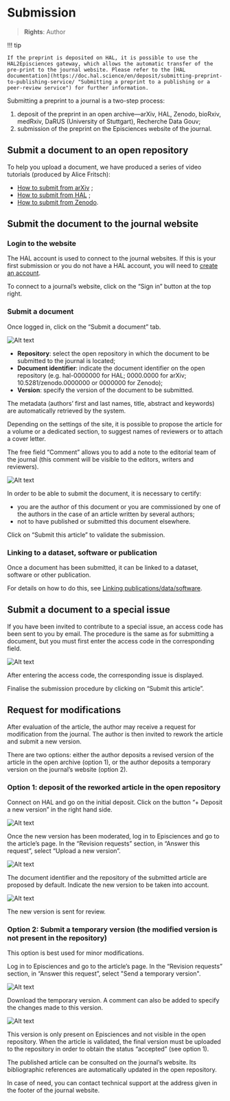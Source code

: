 # Submission

> **Rights**: Author

!!! tip

    If the preprint is deposited on HAL, it is possible to use the HAL2Episciences gateway, which allows the automatic transfer of the pre-print to the journal website. Please refer to the [HAL documentation](https://doc.hal.science/en/deposit/submitting-preprint-to-publishing-service/ "Submitting a preprint to a publishing or a peer-review service") for further information.

Submitting a preprint to a journal is a two-step process:

1. deposit of the preprint in an open archive—arXiv, HAL, Zenodo, bioRxiv, medRxiv, DaRUS (University of Stuttgart), 
Recherche Data Gouv;
2. submission of the preprint on the Episciences website of the journal.

## Submit a document to an open repository
To help you upload a document, we have produced a series of video tutorials (produced by Alice Fritsch):

- [How to submit from arXiv](https://www.youtube.com/watch?v=NuRbY7GABBo&list=PL0c4IRNUxuKdeH8Ll8pQ1tYT9kBJjdN03&index=1/ "How to submit an article from arXiv") ;
- [How to submit from HAL](https://www.youtube.com/watch?v=sssV21RX8Zw&list=PL0c4IRNUxuKdeH8Ll8pQ1tYT9kBJjdN03&index=2/ "How to submit an article from HAL") ;
- [How to submit from Zenodo](https://www.youtube.com/watch?v=84w-XEDDYy8&list=PL0c4IRNUxuKdeH8Ll8pQ1tYT9kBJjdN03&index=3/ "How to submit an article from Zenodo").

## Submit the document to the journal website
### Login to the website
The HAL account is used to connect to the journal websites. If this is your first submission or you do not have a HAL account, you will need to [create an account](https://doc.episciences.org/account/ "Create an account").

To connect to a journal’s website, click on the “Sign in” button at the top right.

### Submit a document
Once logged in, click on the “Submit a document” tab.

![Alt text](img/submission-1.png "Submit a document")

+ **Repository**: select the open repository in which the document to be submitted to the journal is located; 
+ **Document identifier**: indicate the document identifier on the open repository (e.g. hal-0000000 for HAL; 0000.0000 
  for arXiv; 10.5281/zenodo.0000000 or 0000000 for Zenodo);
+ **Version**: specify the version of the document to be submitted.

The metadata (authors’ first and last names, title, abstract and keywords) are automatically retrieved by the system.

Depending on the settings of the site, it is possible to propose the article for a volume or a dedicated section, to suggest names of reviewers or to attach a cover letter.

The free field “Comment” allows you to add a note to the editorial team of the journal (this comment will be visible to the editors, writers and reviewers).

![Alt text](img/submission-2.png "Submit a document: optional fields")

In order to be able to submit the document, it is necessary to certify:
+ you are the author of this document or you are commissioned by one of the authors in the case of an article written by several authors; 
+ not to have published or submitted this document elsewhere.

Click on “Submit this article” to validate the submission.

### Linking to a dataset, software or publication
Once a document has been submitted, it can be linked to a dataset, software or other publication.

For details on how to do this, see [Linking publications/data/software](https://doc.episciences.org/software/ "Linking publications/data/software").


## Submit a document to a special issue
If you have been invited to contribute to a special issue, an access code has been sent to you by email. The procedure is the same as for submitting a document, but you must first enter the access code in the corresponding field.

![Alt text](img/submission-3.png "Submit a document to a special issue")

After entering the access code, the corresponding issue is displayed.

Finalise the submission procedure by clicking on “Submit this article”.

## Request for modifications
After evaluation of the article, the author may receive a request for modification from the journal. The author is then invited to rework the article and submit a new version.

There are two options: either the author deposits a revised version of the article in the open archive (option 1), or the author deposits a temporary version on the journal’s website (option 2).

### Option 1: deposit of the reworked article in the open repository
Connect on HAL and go on the initial deposit. Click on the button “+ Deposit a new version” in the right hand side.

![Alt text](img/submission-4.png "Deposit a new version")

Once the new version has been moderated, log in to Episciences and go to the article’s page. In the “Revision requests” section, in “Answer this request”, select “Upload a new version”.

![Alt text](img/submission-5.png "Upload a new version")

The document identifier and the repository of the submitted article are proposed by default. Indicate the new version to be taken into account.

![Alt text](img/submission-6.png "Upload a new version: indicate the new version")

The new version is sent for review.

### Option 2: Submit a temporary version (the modified version is not present in the repository)
This option is best used for minor modifications.

Log in to Episciences and go to the article’s page. In the “Revision requests” section, in “Answer this request”, select "Send a temporary version".

![Alt text](img/submission-7.png "Send a temporary version")

Download the temporary version. A comment can also be added to specify the changes made to this version.

![Alt text](img/submission-8.png "Send a temporary version: add a comment")

This version is only present on Episciences and not visible in the open repository. When the article is validated, the final version must be uploaded to the repository in order to obtain the status “accepted” (see option 1).


The published article can be consulted on the journal’s website. Its bibliographic references are automatically updated in the open repository.

In case of need, you can contact technical support at the address given in the footer of the journal website.